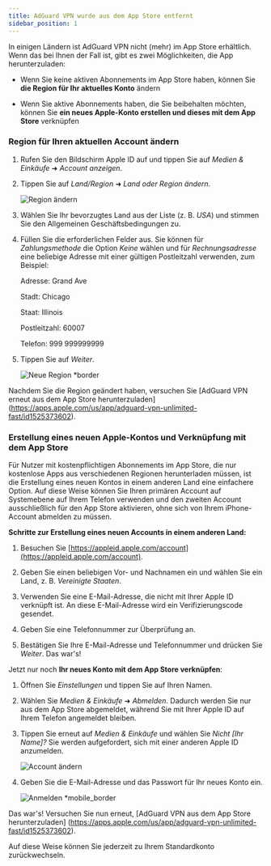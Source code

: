 ```yaml
---
title: AdGuard VPN wurde aus dem App Store entfernt
sidebar_position: 1
---
```


In einigen Ländern ist AdGuard VPN nicht (mehr) im App Store erhältlich. Wenn das bei Ihnen der Fall ist, gibt es zwei Möglichkeiten, die App herunterzuladen:

- Wenn Sie keine aktiven Abonnements im App Store haben, können Sie **die Region für Ihr aktuelles Konto** ändern

- Wenn Sie aktive Abonnements haben, die Sie beibehalten möchten, können Sie **ein neues Apple-Konto erstellen und dieses mit dem App Store** verknüpfen

### Region für Ihren aktuellen Account ändern

1. Rufen Sie den Bildschirm Apple ID auf und tippen Sie auf _Medien & Einkäufe_ ➜ _Account anzeigen_.

2. Tippen Sie auf _Land/Region_ ➜ _Land oder Region ändern_.

   ![Region ändern](https://cdn.adtidy.org/content/kb/vpn/ios/app_store/changing_country.png)

3. Wählen Sie Ihr bevorzugtes Land aus der Liste (z. B. _USA_) und stimmen Sie den Allgemeinen Geschäftsbedingungen zu.

4. Füllen Sie die erforderlichen Felder aus. Sie können für _Zahlungsmethode_ die Option _Keine_ wählen und für _Rechnungsadresse_ eine beliebige Adresse mit einer gültigen Postleitzahl verwenden, zum Beispiel:

   Adresse: Grand Ave

   Stadt: Chicago

   Staat: Illinois

   Postleitzahl: 60007

   Telefon: 999 999999999

5. Tippen Sie auf _Weiter_.

   ![Neue Region \*border](https://cdn.adtidy.org/content/kb/vpn/ios/app_store/new_country.png)

Nachdem Sie die Region geändert haben, versuchen Sie [AdGuard VPN erneut aus dem App Store herunterzuladen] (https://apps.apple.com/us/app/adguard-vpn-unlimited-fast/id1525373602).

### Erstellung eines neuen Apple-Kontos und Verknüpfung mit dem App Store

Für Nutzer mit kostenpflichtigen Abonnements im App Store, die nur kostenlose Apps aus verschiedenen Regionen herunterladen müssen, ist die Erstellung eines neuen Kontos in einem anderen Land eine einfachere Option. Auf diese Weise können Sie Ihren primären Account auf Systemebene auf Ihrem Telefon verwenden und den zweiten Account ausschließlich für den App Store aktivieren, ohne sich von Ihrem iPhone-Account abmelden zu müssen.

**Schritte zur Erstellung eines neuen Accounts in einem anderen Land:**

1. Besuchen Sie [https://appleid.apple.com/account](https://appleid.apple.com/account).

2. Geben Sie einen beliebigen Vor- und Nachnamen ein und wählen Sie ein Land, z. B. _Vereinigte Staaten_.

3. Verwenden Sie eine E-Mail-Adresse, die nicht mit Ihrer Apple ID verknüpft ist. An diese E-Mail-Adresse wird ein Verifizierungscode gesendet.

4. Geben Sie eine Telefonnummer zur Überprüfung an.

5. Bestätigen Sie Ihre E-Mail-Adresse und Telefonnummer und drücken Sie _Weiter_. Das war's!

Jetzt nur noch **Ihr neues Konto mit dem App Store verknüpfen**:

1. Öffnen Sie _Einstellungen_ und tippen Sie auf Ihren Namen.

2. Wählen Sie _Medien & Einkäufe_ ➜ _Abmelden_. Dadurch werden Sie nur aus dem App Store abgemeldet, während Sie mit Ihrer Apple ID auf Ihrem Telefon angemeldet bleiben.

3. Tippen Sie erneut auf _Medien & Einkäufe_ und wählen Sie _Nicht [Ihr Name]?_ Sie werden aufgefordert, sich mit einer anderen Apple ID anzumelden.

   ![Account ändern](https://cdn.adtidy.org/content/kb/vpn/ios/app_store/log_out.png)

4. Geben Sie die E-Mail-Adresse und das Passwort für Ihr neues Konto ein.

   ![Anmelden \*mobile\_border](https://cdn.adtidy.org/content/kb/vpn/ios/app_store/apple_id.png)

Das war's! Versuchen Sie nun erneut, [AdGuard VPN aus dem App Store herunterzuladen] (https://apps.apple.com/us/app/adguard-vpn-unlimited-fast/id1525373602).

Auf diese Weise können Sie jederzeit zu Ihrem Standardkonto zurückwechseln.
